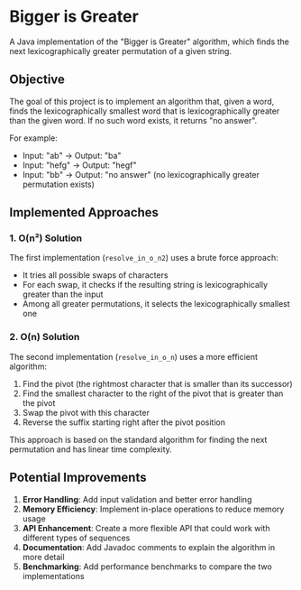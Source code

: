 # Bigger is Greater

A Java implementation of the "Bigger is Greater" algorithm, which finds the next lexicographically greater permutation of a given string.

## Objective

The goal of this project is to implement an algorithm that, given a word, finds the lexicographically smallest word that is lexicographically greater than the given word. If no such word exists, it returns "no answer".

For example:
- Input: "ab" → Output: "ba"
- Input: "hefg" → Output: "hegf"
- Input: "bb" → Output: "no answer" (no lexicographically greater permutation exists)

## Implemented Approaches

### 1. O(n²) Solution

The first implementation (`resolve_in_o_n2`) uses a brute force approach:
- It tries all possible swaps of characters
- For each swap, it checks if the resulting string is lexicographically greater than the input
- Among all greater permutations, it selects the lexicographically smallest one

### 2. O(n) Solution

The second implementation (`resolve_in_o_n`) uses a more efficient algorithm:
1. Find the pivot (the rightmost character that is smaller than its successor)
2. Find the smallest character to the right of the pivot that is greater than the pivot
3. Swap the pivot with this character
4. Reverse the suffix starting right after the pivot position

This approach is based on the standard algorithm for finding the next permutation and has linear time complexity.

## Potential Improvements

1. **Error Handling**: Add input validation and better error handling
2. **Memory Efficiency**: Implement in-place operations to reduce memory usage
3. **API Enhancement**: Create a more flexible API that could work with different types of sequences
4. **Documentation**: Add Javadoc comments to explain the algorithm in more detail
5. **Benchmarking**: Add performance benchmarks to compare the two implementations